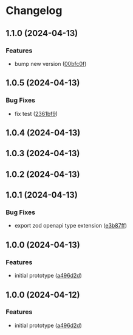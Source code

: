 # Changelog

## 1.1.0 (2024-04-13)

### Features

* bump new version ([00bfc0f](https://github.com/Samuel-Carnell/zoa/commit/00bfc0f368ee5d6fca25c164e9f42aee750d42e4))

## 1.0.5 (2024-04-13)

### Bug Fixes

* fix test ([2361bf9](https://github.com/Samuel-Carnell/zoa/commit/2361bf98ca4156ee18c9cf33d815264eb050f17b))

## 1.0.4 (2024-04-13)

## 1.0.3 (2024-04-13)

## 1.0.2 (2024-04-13)

## 1.0.1 (2024-04-13)

### Bug Fixes

* export zod openapi type extension ([e3b87ff](https://github.com/Samuel-Carnell/zoa/commit/e3b87ffe1d2fdb69db418a5f41dee05b29bcbf09))

## 1.0.0 (2024-04-13)

### Features

* initial prototype ([a496d2d](https://github.com/Samuel-Carnell/zoa/commit/a496d2dffe495cf25762141a7b2240af9e213ae0))

## 1.0.0 (2024-04-12)

### Features

* initial prototype ([a496d2d](https://github.com/Samuel-Carnell/zoa/commit/a496d2dffe495cf25762141a7b2240af9e213ae0))
